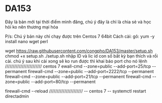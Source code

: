 # DA153
Đây là bản mới tại thời điểm mình đăng, chú ý đây là chỉ là chia sẻ và học hỏi ko nên thương mại hóa

P/s: Chú ý bản này chỉ chạy được trên Centos 7 64bit
Cách cài:
gõ: 
yum -y install nano wget perl

wget https://raw.githubusercontent.com/congpho/DA153/master/setup.sh
chmod +x setup.sh
./setup.sh
nhập ID và lic id con số bất kỳ bạn thích
và rồi cài.
chú ý sau khi cài xong sẽ ko run được thì khai báo port cho nó
lệnh
//////////////////////// centos 7
ewall-cmd --zone=public --add-port=25/tcp --permanent
firewall-cmd --zone=public --add-port=2222/tcp --permanent
firewall-cmd --zone=public --add-port=21/tcp --permanent
firewall-cmd --zone=public --add-port=80/tcp --permanent

firewall-cmd --reload
//////////////////////
-- centos 7 --
systemctl restart directadmin 
